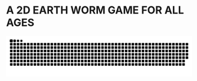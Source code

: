 # A 2D EARTH WORM GAME FOR ALL AGES

<div align="center">
  <a href="https://github.com/CODIEX0">
  <img  src="https://github.com/1999AZZAR/1999AZZAR/blob/main/resources/img/grid-snake.svg"
       alt="snake" /></a>
</div>
